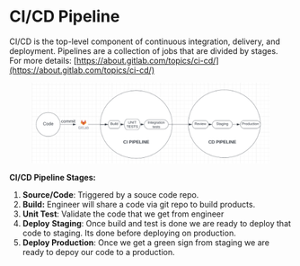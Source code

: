 # CI/CD Pipeline

CI/CD is the top-level component of continuous integration, delivery, and deployment. Pipelines are a collection of jobs that are divided by stages.\
For more details:  [https://about.gitlab.com/topics/ci-cd/](https://about.gitlab.com/topics/ci-cd/)

<figure><img src="../../.gitbook/assets/Screen Shot 2022-10-31 at 4.02.51 PM.png" alt=""><figcaption></figcaption></figure>

**CI/CD Pipeline Stages:**

1. **Source/Code**: Triggered by a souce code repo.&#x20;
2. **Build:** Engineer will share a code via git repo to build products.&#x20;
3. **Unit Test**: Validate the code that we get from engineer
4. **Deploy** **Staging**: Once build and test is done we are ready to deploy that code to staging. Its done before deploying on production.
5. **Deploy Production**: Once we get a green sign from staging we are ready to depoy our code to a production.
